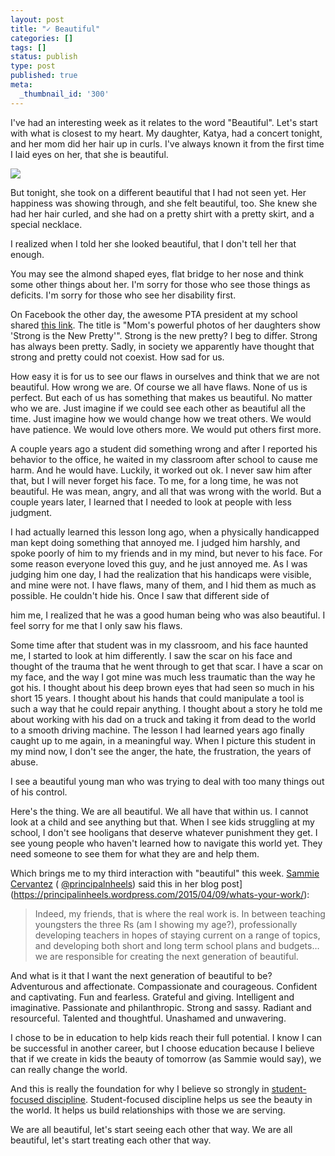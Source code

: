 ```yaml
---
layout: post
title: "✓ Beautiful"
categories: []
tags: []
status: publish
type: post
published: true
meta:
  _thumbnail_id: '300'
---
```


I've had an interesting week as it relates to the word "Beautiful". Let's start with what is closest to my heart. My daughter, Katya, had a concert tonight, and her mom did her hair up in curls. I've always known it from the first time I laid eyes on her, that she is beautiful.










































 

  
  
    
![](/squarespace_images/content_v1_4fffa949e4b0b4590d67b4e7_1428652437069-FII9DT14QWI14NV490K4_image-asset.jpeg_)
  




But tonight, she took on a different beautiful that I had not seen yet. Her happiness was showing through, and she felt beautiful, too. She knew she had her hair curled, and she had on a pretty shirt with a pretty skirt, and a special necklace.


I realized when I told her she looked beautiful, that I don't tell her that enough.


You may see the almond shaped eyes, flat bridge to her nose and think some other things about her. I'm sorry for those who see those things as deficits. I'm sorry for those who see her disability first.


On Facebook the other day, the awesome PTA president at my school shared 
[this link](http://www.today.com/parents/strong-new-pretty-see-moms-powerful-photo-series-her-daughters-2D80590659). The title is "Mom's powerful photos of her daughters show 'Strong is the New Pretty'". Strong is the new pretty? I beg to differ. Strong has always been pretty. Sadly, in society we apparently have thought that strong and pretty could not coexist. How sad for us.


How easy it is for us to see our flaws in ourselves and think that we are not beautiful. How wrong we are. Of course we all have flaws. None of us is perfect. But each of us has something that makes us beautiful. No matter who we are. Just imagine if we could see each other as beautiful all the time. Just imagine how we would change how we treat others. We would have patience. We would love others more. We would put others first more.


A couple years ago a student did something wrong and after I reported his behavior to the office, he waited in my classroom after school to cause me harm. And he would have. Luckily, it worked out ok. I never saw him after that, but I will never forget his face. To me, for a long time, he was not beautiful. He was mean, angry, and all that was wrong with the world. But a couple years later, I learned that I needed to look at people with less judgment.


I had actually learned this lesson long ago, when a physically handicapped man kept doing something that annoyed me. I judged him harshly, and spoke poorly of him to my friends and in my mind, but never to his face. For some reason everyone loved this guy, and he just annoyed me. As I was judging him one day, I had the realization that his handicaps were visible, and mine were not. I have flaws, many of them, and I hid them as much as possible. He couldn't hide his. Once I saw that different side of 

him
me, I realized that he was a good human being who was also beautiful. I feel sorry for me that I only saw his flaws.


Some time after that student was in my classroom, and his face haunted me, I started to look at him differently. I saw the scar on his face and thought of the trauma that he went through to get that scar. I have a scar on my face, and the way I got mine was much less traumatic than the way he got his. I thought about his deep brown eyes that had seen so much in his short 15 years. I thought about his hands that could manipulate a tool is such a way that he could repair anything. I thought about a story he told me about working with his dad on a truck and taking it from dead to the world to a smooth driving machine. The lesson I had learned years ago finally caught up to me again, in a meaningful way. When I picture this student in my mind now, I don't see the anger, the hate, the frustration, the years of abuse.


I see a beautiful young man who was trying to deal with too many things out of his control.


Here's the thing. We are all beautiful. We all have that within us. I cannot look at a child and see anything but that. When I see kids struggling at my school, I don't see hooligans that deserve whatever punishment they get. I see young people who haven't learned how to navigate this world yet. They need someone to see them for what they are and help them.


Which brings me to my third interaction with "beautiful" this week. 
[Sammie Cervantez](http://www.jethrojones.com/sammie-cervantez/) (
[@principalnheels](http://twitter.com/principalnheels)) said this in her blog post](https://principalinheels.wordpress.com/2015/04/09/whats-your-work/):


>Indeed, my friends, that is where the real work is. In between teaching youngsters the three Rs (am I showing my age?), professionally developing teachers in hopes of staying current on a range of topics, and developing both short and long term school plans and budgets…we are responsible for creating the next generation of beautiful.
  
  
And what is it that I want the next generation of beautiful to be? Adventurous and affectionate. Compassionate and courageous. Confident and captivating. Fun and fearless. Grateful and giving. Intelligent and imaginative. Passionate and philanthropic. Strong and sassy. Radiant and resourceful. Talented and thoughtful. Unashamed and unwavering.



I chose to be in education to help kids reach their full potential. I know I can be successful in another career, but I choose education because I believe that if we create in kids the beauty of tomorrow (as Sammie would say), we can really change the world.


And this is really the foundation for why I believe so strongly in 
[student-focused discipline](http://sledeaux84.wordpress.com/2015/03/14/discipline-teacher-focused-vs-student-focused-2/). Student-focused discipline helps us see the beauty in the world. It helps us build relationships with those we are serving.


We are all beautiful, let's start seeing each other that way. We are all beautiful, let's start treating each other that way.

